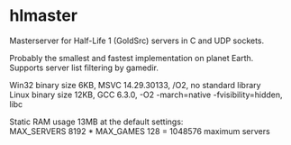 # hlmaster

Masterserver for Half-Life 1 (GoldSrc) servers in C and UDP sockets.

Probably the smallest and fastest implementation on planet Earth.  
Supports server list filtering by gamedir.

Win32 binary size 6KB, MSVC 14.29.30133, /O2, no standard library  
Linux binary size 12KB, GCC 6.3.0, -O2 -march=native -fvisibility=hidden, libc

Static RAM usage 13MB at the default settings:  
MAX_SERVERS 8192 * MAX_GAMES 128 = 1048576 maximum servers

